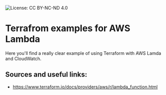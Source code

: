 ![License: CC BY-NC-ND 4.0](https://img.shields.io/badge/License-CC%20BY--NC--ND%204.0-lightgrey.svg)

# Terrafrom examples for AWS Lambda
Here you'll find a really clear example of using Terraform with AWS Lamda and CloudWatch.

## Sources and useful links:

 * https://www.terraform.io/docs/providers/aws/r/lambda_function.html
